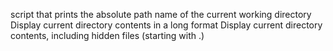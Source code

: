 script that prints the absolute path name of the current working directory
Display current directory contents in a long format
Display current directory contents, including hidden files (starting with .)
